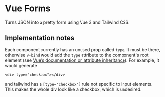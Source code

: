 # Vue Forms

Turns JSON into a pretty form using Vue 3 and Tailwind CSS.

## Implementation notes

Each component currently has an unused prop called `type`. It must be there, otherwise `v-bind` would add the `type` attribute to the component's root element (see [Vue's documentation on attribute inheritance](https://v3.vuejs.org/guide/component-attrs.html#attribute-inheritance)). For example, it would generate

```
<div type="checkbox"></div>
```

and tailwind has a `[type='checkbox']`  rule not specific to input elements. This makes the whole div look like a checkbox, which is undesired.
